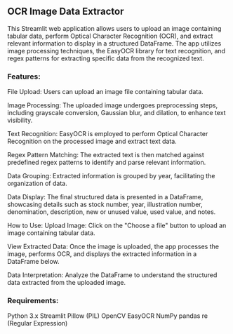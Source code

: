 ## OCR Image Data Extractor
This Streamlit web application allows users to upload an image containing tabular data, perform Optical Character Recognition (OCR), and extract relevant information to display in a structured DataFrame. The app utilizes image processing techniques, the EasyOCR library for text recognition, and regex patterns for extracting specific data from the recognized text.

### Features:
File Upload: Users can upload an image file containing tabular data.

Image Processing: The uploaded image undergoes preprocessing steps, including grayscale conversion, Gaussian blur, and dilation, to enhance text visibility.

Text Recognition: EasyOCR is employed to perform Optical Character Recognition on the processed image and extract text data.

Regex Pattern Matching: The extracted text is then matched against predefined regex patterns to identify and parse relevant information.

Data Grouping: Extracted information is grouped by year, facilitating the organization of data.

Data Display: The final structured data is presented in a DataFrame, showcasing details such as stock number, year, illustration number, denomination, description, new or unused value, used value, and notes.

How to Use:
Upload Image: Click on the "Choose a file" button to upload an image containing tabular data.

View Extracted Data: Once the image is uploaded, the app processes the image, performs OCR, and displays the extracted information in a DataFrame below.

Data Interpretation: Analyze the DataFrame to understand the structured data extracted from the uploaded image.

### Requirements:
Python 3.x
Streamlit
Pillow (PIL)
OpenCV
EasyOCR
NumPy
pandas
re (Regular Expression)
